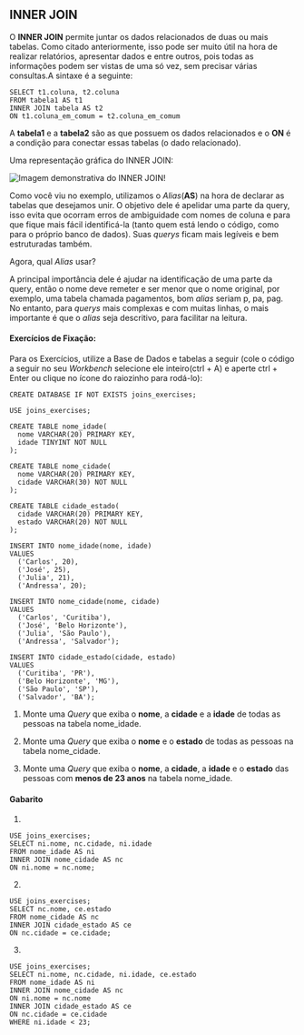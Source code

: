 ## INNER JOIN

O **INNER JOIN** permite juntar os dados relacionados de duas ou mais tabelas. Como citado anteriormente, isso pode ser muito útil na hora de realizar relatórios, apresentar dados e entre outros, pois todas as informações podem ser vistas de uma só vez, sem precisar várias consultas.A sintaxe é a seguinte:

```
SELECT t1.coluna, t2.coluna 
FROM tabela1 AS t1
INNER JOIN tabela AS t2
ON t1.coluna_em_comum = t2.coluna_em_comum
```

A **tabela1** e a **tabela2** são as que possuem os dados relacionados e o **ON** é a condição para conectar essas tabelas (o dado relacionado).

Uma representação gráfica do INNER JOIN:

![Imagem demonstrativa do INNER JOIN!](https://s3.us-east-2.amazonaws.com/assets.app.betrybe.com/back-end/sql/images/innerjoin-dcdd0d7b81d1843386871875fc408dd4.png)

Como você viu no exemplo, utilizamos o *Alias*(**AS**) na hora de declarar as tabelas que desejamos unir. O objetivo dele é apelidar uma parte da query, isso evita que ocorram erros de ambiguidade com nomes de coluna e para que fique mais fácil identificá-la (tanto quem está lendo o código, como para o próprio banco de dados). Suas *querys* ficam mais legíveis e bem estruturadas também.

Agora, qual *Alias* usar?

A principal importância dele é ajudar na identificação de uma parte da query, então o nome deve remeter e ser menor que o nome original, por exemplo, uma tabela chamada pagamentos, bom *alias* seriam p, pa, pag. No entanto, para *querys* mais complexas e com muitas linhas, o mais importante é que o *alias* seja descritivo, para facilitar na leitura.


#### Exercícios de Fixação:

Para os Exercícios, utilize a Base de Dados e tabelas a seguir (cole o código a seguir no seu *Workbench* selecione ele inteiro(ctrl + A) e aperte ctrl + Enter ou clique no ícone do raiozinho para rodá-lo):

```
CREATE DATABASE IF NOT EXISTS joins_exercises;

USE joins_exercises;

CREATE TABLE nome_idade(
  nome VARCHAR(20) PRIMARY KEY,
  idade TINYINT NOT NULL
);

CREATE TABLE nome_cidade(
  nome VARCHAR(20) PRIMARY KEY,
  cidade VARCHAR(30) NOT NULL
);

CREATE TABLE cidade_estado(
  cidade VARCHAR(20) PRIMARY KEY,
  estado VARCHAR(20) NOT NULL
);

INSERT INTO nome_idade(nome, idade)
VALUES
  ('Carlos', 20),
  ('José', 25),
  ('Julia', 21),
  ('Andressa', 20);

INSERT INTO nome_cidade(nome, cidade)
VALUES
  ('Carlos', 'Curitiba'),
  ('José', 'Belo Horizonte'),
  ('Julia', 'São Paulo'),
  ('Andressa', 'Salvador');

INSERT INTO cidade_estado(cidade, estado)
VALUES
  ('Curitiba', 'PR'),
  ('Belo Horizonte', 'MG'),
  ('São Paulo', 'SP'),
  ('Salvador', 'BA');
```

1. Monte uma *Query* que exiba o **nome**, a **cidade** e a **idade** de todas as pessoas na tabela nome_idade.

2. Monte uma *Query* que exiba o **nome** e o **estado** de todas as pessoas na tabela nome_cidade.

3. Monte uma *Query* que exiba o **nome**, a **cidade**, a **idade** e o **estado** das pessoas com **menos de 23 anos** na tabela nome_idade.

#### Gabarito

1. 
```
USE joins_exercises;
SELECT ni.nome, nc.cidade, ni.idade 
FROM nome_idade AS ni
INNER JOIN nome_cidade AS nc
ON ni.nome = nc.nome;
```

2. 
```
USE joins_exercises;
SELECT nc.nome, ce.estado
FROM nome_cidade AS nc
INNER JOIN cidade_estado AS ce
ON nc.cidade = ce.cidade;
```

3. 
```
USE joins_exercises;
SELECT ni.nome, nc.cidade, ni.idade, ce.estado
FROM nome_idade AS ni
INNER JOIN nome_cidade AS nc
ON ni.nome = nc.nome
INNER JOIN cidade_estado AS ce
ON nc.cidade = ce.cidade
WHERE ni.idade < 23;
```